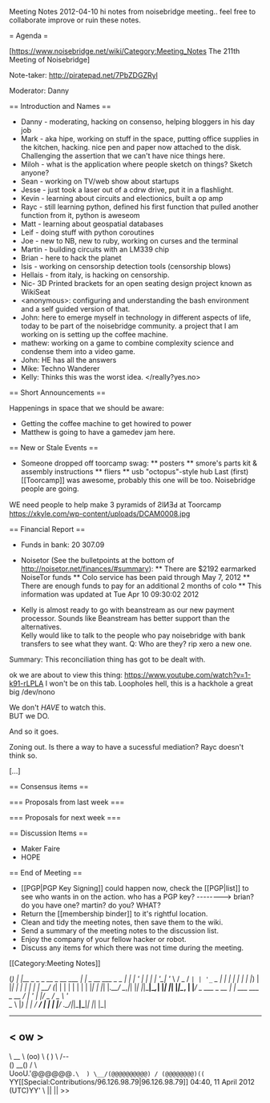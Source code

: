 Meeting Notes 2012-04-10 
 hi notes from noisebridge meeting..  feel free to collaborate improve or ruin these notes.


= Agenda =

[https://www.noisebridge.net/wiki/Category:Meeting_Notes The 211th Meeting of Noisebridge]

Note-taker: http://piratepad.net/7PbZDGZRyl

Moderator: Danny
 
== Introduction and Names ==
* Danny - moderating, hacking on consenso, helping bloggers in his day job
* Mark - aka hipe, working on stuff in the space, putting office supplies in the kitchen, hacking. nice pen and paper now attached to the disk.  Challenging the assertion that we can't have nice things here.
* Miloh - what is the application where people sketch on things? Sketch anyone?
* Sean - working on TV/web show about startups
* Jesse - just took a laser out of a cdrw drive, put it in a flashlight.
* Kevin - learning about circuits and electionics, built a op amp
* Rayc - still learning python, defined his first function that pulled another function from it, python is aweseom
* Matt - learning about geospatial databases
* Leif - doing stuff with python coroutines
* Joe - new to NB, new to ruby, working on curses and the terminal
* Martin - building circuits with an LM339 chip
* Brian - here to hack the planet
* Isis - working on censorship detection tools (censorship blows)
* Hellais - from italy, is hacking on censorship.
* Nic- 3D Printed brackets for an open seating design project known as WikiSeat
* &lt;anonymous>: configuring and understanding the bash environment and a self guided version of that.
* John: here to emerge myself in technology in different aspects of life, today to be part of the noisebridge community. a project that I am working on is setting up the coffee machine.
* mathew: working on a game to combine complexity science and condense them into a video game.
* John: HE has all the answers
* Mike:  Techno Wanderer
* Kelly: Thinks this was the worst idea.  &lt;/really?yes.no>

== Short Announcements ==

Happenings in space that we should be aware:
* Getting the coffee machine to get howired to power
* Matthew is going to have a gamedev jam here.

== New or Stale Events ==

* Someone dropped off toorcamp swag:
** posters
** smore's parts kit &amp; assembly instructions
** fliers
** usb "octopus"-style hub
Last (first) [[Toorcamp]] was awesome, probably this one will be too. Noisebridge people are going.

WE need  people to help make 3 pyramids of ƧIИƎԀ at Toorcamp
https://xkyle.com/wp-content/uploads/DCAM0008.jpg

== Financial Report ==
* Funds in bank: 20 307.09
* Noisetor (See the bulletpoints at the bottom of http://noisetor.net/finances/#summary):
**    There are $2192 earmarked NoiseTor funds
**    Colo service has been paid through May 7, 2012
**    There are enough funds to pay for an additional 2 months of colo
**    This information was updated at Tue Apr 10 09:30:02 2012

* Kelly is almost ready to go with beanstream as our new payment processor.
Sounds like Beanstream has better support than the alternatives.  
Kelly would like to talk to the people who pay noisebridge with bank transfers to see what they want. Q: Who are they?
rip xero a new one.

Summary: This reconciliation thing has got to be dealt with.




ok we are about to view this thing: 
https://www.youtube.com/watch?v=1-k91-rLPLA
I won't be on this tab.  Loopholes hell, this is a hackhole
a great big /dev/nono  

We don't *HAVE* to watch this.  
BUT we DO.  

And so it goes.

Zoning out.  Is there a way to have a sucessful mediation? Rayc doesn't think so.

[...]


== Consensus items ==

=== Proposals from last week ===

=== Proposals for next week ===


== Discussion Items ==

* Maker Faire
* HOPE

== End of Meeting ==
* [[PGP|PGP Key Signing]] could happen now, check the [[PGP|list]] to see who wants in on the action.
who has a PGP key?  --------> brian?  do you have one?  martin?  do you? WHAT?  
* Return the [[membership binder]] to it's rightful location.
* Clean and tidy the meeting notes, then save them to the wiki.
* Send a summary of the meeting notes to the discussion list.
* Enjoy the company of your fellow hacker or robot.
* Discuss any items for which there was not time during the meeting.

[[Category:Meeting Notes]]

(_) | |__  _   _ _ __ _ __   ___  __| |  _ __ ___  _   _
| | | '_ \| | | | '__| '_ \ / _ \/ _` | | '_ ` _ \| | | |
| | | |_) | |_| | |  | | | |  __/ (_| | | | | | | | |_| |
|_| |_.__/ \__,_|_|  |_| |_|\___|\__,_| |_| |_| |_|\__, |
                                                   |___/
           _
 ___ _ __ | | ___  ___ _ __
/ __| '_ \| |/ _ \/ _ \ '_ \
\__ \ |_) | |  __/  __/ | | |
|___/ .__/|_|\___|\___|_| |_|
    |_|

 ____
&lt; ow >
 ----
  \                 __
   \               (oo)
    \              (  )
     \             /--\
    () __()        / \  \
      UooU\.'@@@@@@`.\  )
      \__/(@@@@@@@@@@) /
           (@@@@@@@@)((
           `YY[[Special:Contributions/96.126.98.79|96.126.98.79]] 04:40, 11 April 2012 (UTC)YY' \\
            ||    ||   >>